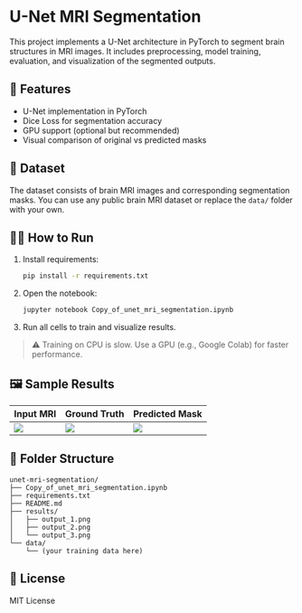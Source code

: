 # U-Net MRI Segmentation

This project implements a U-Net architecture in PyTorch to segment brain structures in MRI images. It includes preprocessing, model training, evaluation, and visualization of the segmented outputs.

## 📌 Features

- U-Net implementation in PyTorch
- Dice Loss for segmentation accuracy
- GPU support (optional but recommended)
- Visual comparison of original vs predicted masks

## 🧠 Dataset

The dataset consists of brain MRI images and corresponding segmentation masks. You can use any public brain MRI dataset or replace the `data/` folder with your own.

## 🏃‍♂️ How to Run

1. Install requirements:
    ```bash
    pip install -r requirements.txt
    ```

2. Open the notebook:
    ```bash
    jupyter notebook Copy_of_unet_mri_segmentation.ipynb
    ```

3. Run all cells to train and visualize results.

> ⚠️ Training on CPU is slow. Use a GPU (e.g., Google Colab) for faster performance.

## 🖼️ Sample Results

| Input MRI | Ground Truth | Predicted Mask |
|-----------|--------------|----------------|
| ![](results/output_1.png) | ![](results/output_2.png) | ![](results/output_3.png) |

## 📁 Folder Structure

```
unet-mri-segmentation/
├── Copy_of_unet_mri_segmentation.ipynb
├── requirements.txt
├── README.md
├── results/
│   ├── output_1.png
│   ├── output_2.png
│   └── output_3.png
└── data/
    └── (your training data here)
```

## 🪪 License

MIT License